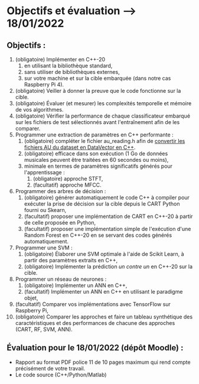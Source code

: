 # Objectifs et évaluation --> 18/01/2022

## Objectifs :

1. (obligatoire) Implémenter en C++-20
    1. en utilisant la bibliothèque standard,
    2. sans utiliser de bibliothèques externes,
    3. sur votre machine et sur la cible embarquée (dans notre cas Raspberry Pi 4).
2. (obligatoire) Veiller à donner la preuve que le code fonctionne sur la cible.
3. (obligatoire) Évaluer (et mesurer) les complexités temporelle et mémoire de vos algorithmes.
4. (obligatoire) Vérifier la performance de chaque classificateur embarqué sur les fichiers de test sélectionnés avant l'entraînement afin de les comparer.
5. Programmer une extraction de paramètres en C++ performante :
    1. (obligatoire) compléter le fichier au_reading.h afin de [convertir les fichiers AU du dataset en DataVector en C++](https://en.wikipedia.org/wiki/Au_file_format).
    2. (obligatoire) efficace dans son exécution (1 Go de données musicales peuvent être traitées en 60 secondes ou moins),
    3. minimale en termes de paramètres significatifs générés pour l'apprentissage :
        1. (obligatoire) approche STFT,
        2. (facultatif) approche MFCC.
6. Programmer des arbres de décision :
    1. (obligatoire) générer automatiquement le code C++ à compiler pour exécuter la prise de décision sur la cible depuis le CART Python fourni ou Skearn,
    2. (facultatif) proposer une implémentation de CART en C++-20 à partir de celle proposée en Python,
    4. (facultatif) proposer une implémentation simple de l'exécution d'une Random Forest en C++-20 en se servant des codes générés automatiquement.
7. Programmer une SVM :
    1. (obligatoire) Élaborer une SVM optimale à l'aide de Scikit Learn, à partir des paramètres extraits en C++,
    2. (obligatoire) Implémenter la prédiction *un contre un* en C++-20 sur la cible.
8. Programmer un réseau de neurones :
    1. (obligatoire) Implémenter un ANN en C++,
    2. (facultatif) Implémenter un ANN en C++ en utilisant le paradigme objet,
9. (facultatif) Comparer vos implémentations avec TensorFlow sur Raspberry Pi,
10. (obligatoire) Comparer les approches et faire un tableau synthétique des caractéristiques et des performances de chacune des approches (CART, RF, SVM, ANN).

## Évaluation pour le 18/01/2022 (dépôt Moodle) :

- Rapport au format PDF police 11 de 10 pages maximum qui rend compte précisément de votre travail.
- Le code source (C++/Python/Matlab) 
